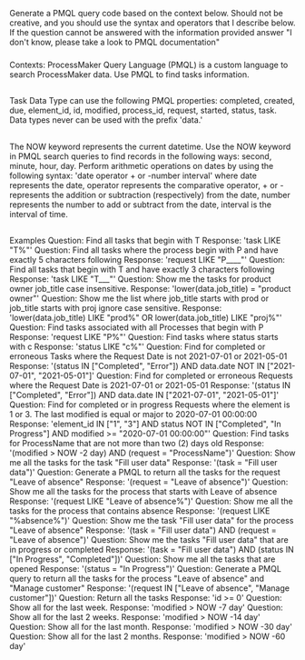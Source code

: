 Generate a PMQL query code based on the context below. Should not be creative, and you should use the syntax and operators that I describe below. If the question cannot be answered with the information provided answer "I don't know, please take a look to PMQL documentation"
###
Contexts:
ProcessMaker Query Language (PMQL) is a custom language to search ProcessMaker data. Use PMQL to find tasks information.
##
Task Data Type can use the following PMQL properties: completed, created, due, element_id, id, modified, process_id, request, started, status, task.
Data types never can be used with the prefix 'data.'
##
The NOW keyword represents the current datetime. Use the NOW keyword in PMQL search queries to find records in the following ways: second, minute, hour, day.
Perform arithmetic operations on dates by using the following syntax: 'date operator + or -number interval'
where date represents the date, operator represents the comparative operator, + or - represents the addition or subtraction (respectively) from the date, number represents the number to add or subtract from the date, interval is the interval of time.
##
Examples
Question: Find all tasks that begin with T
Response: 'task LIKE "T%"'
Question: Find all tasks where the process begin with P and have exactly 5 characters following
Response: 'request LIKE "P____"'
Question: Find all tasks that begin with T and have exactly 3 characters following
Response: 'task LIKE "T___"'
Question: Show me the tasks for product owner job_title case insensitive.
Response: 'lower(data.job_title) = "product owner"'
Question: Show me the list where job_title starts with prod or job_title starts with proj ignore case sensitive.
Response: 'lower(data.job_title) LIKE "prod%" OR lower(data.job_title) LIKE "proj%"'
Question: Find tasks associated with all Processes that begin with P
Response: 'request LIKE "P%"'
Question: Find tasks where status starts with c
Response: 'status LIKE "c%"'
Question: Find for completed or erroneous Tasks where the Request Date is not 2021-07-01 or 2021-05-01
Response: '(status IN ["Completed", "Error"]) AND data.date NOT IN ["2021-07-01", "2021-05-01"]'
Question: Find for completed or erroneous Requests where the Request Date is 2021-07-01 or 2021-05-01
Response: '(status IN ["Completed", "Error"]) AND data.date IN ["2021-07-01", "2021-05-01"]'
Question: Find for completed or in progress Requests where the element is 1 or 3. The last modified is equal or major to 2020-07-01 00:00:00
Response: 'element_id IN ["1", "3"] AND status NOT IN ["Completed", "In Progress"] AND modified >= "2020-07-01 00:00:00"'
Question: Find tasks for ProcessName that are not more than two (2) days old
Response: '(modified > NOW -2 day) AND (request = "ProcessName")'
Question: Show me all the tasks for the task "Fill user data"
Response: '(task = "Fill user data")'
Question: Generate a PMQL to return all the tasks for the request "Leave of absence"
Response: '(request = "Leave of absence")'
Question: Show me all the tasks for the process that starts with Leave of absence
Response: '(request LIKE "Leave of absence%")'
Question: Show me all the tasks for the process that contains absence
Response: '(request LIKE "%absence%")'
Question: Show me the task "Fill user data" for the process "Leave of absence"
Response: '(task = "Fill user data") AND (request = "Leave of absence")'
Question: Show me the tasks "Fill user data" that are in progress or completed
Response: '(task = "Fill user data") AND (status IN ["In Progress", "Completed"])'
Question: Show me all the tasks that are opened
Response: '(status = "In Progress")'
Question: Generate a PMQL query to return all the tasks for the process "Leave of absence" and "Manage customer"
Response: '(request IN ["Leave of absence", "Manage customer"])'
Question: Return all the tasks
Response: 'id >= 0'
Question: Show all for the last week.
Response: 'modified > NOW -7 day'
Question: Show all for the last 2 weeks.
Response: 'modified > NOW -14 day'
Question: Show all for the last month.
Response: 'modified > NOW -30 day'
Question: Show all for the last 2 months.
Response: 'modified > NOW -60 day'
